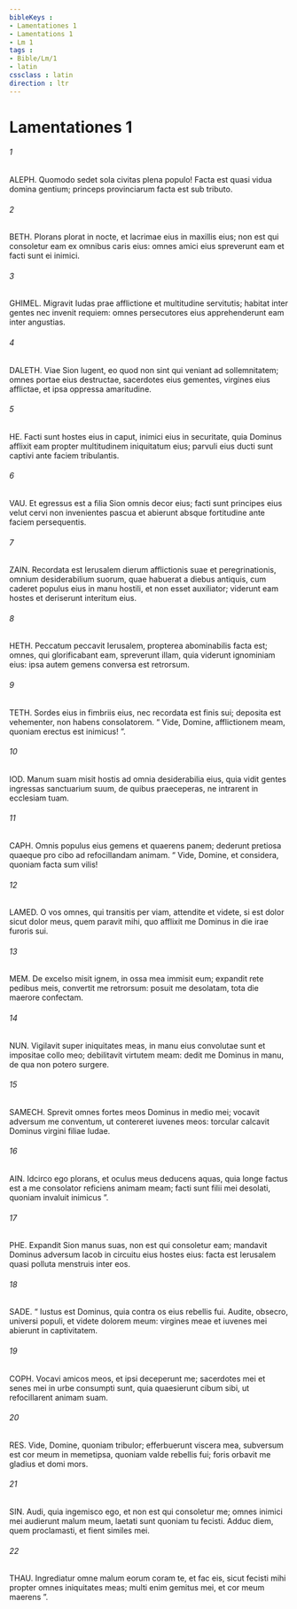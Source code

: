 ```yaml
---
bibleKeys : 
- Lamentationes 1
- Lamentations 1
- Lm 1
tags : 
- Bible/Lm/1
- latin
cssclass : latin
direction : ltr
---
```


# Lamentationes 1

###### 1
ALEPH. Quomodo sedet sola civitas plena populo! Facta est quasi vidua domina gentium; princeps provinciarum facta est sub tributo.
###### 2
BETH. Plorans plorat in nocte, et lacrimae eius in maxillis eius; non est qui consoletur eam ex omnibus caris eius: omnes amici eius spreverunt eam et facti sunt ei inimici.
###### 3
GHIMEL. Migravit Iudas prae afflictione et multitudine servitutis; habitat inter gentes nec invenit requiem: omnes persecutores eius apprehenderunt eam inter angustias.
###### 4
DALETH. Viae Sion lugent, eo quod non sint qui veniant ad sollemnitatem; omnes portae eius destructae, sacerdotes eius gementes, virgines eius afflictae, et ipsa oppressa amaritudine.
###### 5
HE. Facti sunt hostes eius in caput, inimici eius in securitate, quia Dominus afflixit eam propter multitudinem iniquitatum eius; parvuli eius ducti sunt captivi ante faciem tribulantis.
###### 6
VAU. Et egressus est a filia Sion omnis decor eius; facti sunt principes eius velut cervi non invenientes pascua et abierunt absque fortitudine ante faciem persequentis.
###### 7
ZAIN. Recordata est Ierusalem dierum afflictionis suae et peregrinationis, omnium desiderabilium suorum, quae habuerat a diebus antiquis, cum caderet populus eius in manu hostili, et non esset auxiliator; viderunt eam hostes et deriserunt interitum eius.
###### 8
HETH. Peccatum peccavit Ierusalem, propterea abominabilis facta est; omnes, qui glorificabant eam, spreverunt illam, quia viderunt ignominiam eius: ipsa autem gemens conversa est retrorsum.
###### 9
TETH. Sordes eius in fimbriis eius, nec recordata est finis sui; deposita est vehementer, non habens consolatorem. “ Vide, Domine, afflictionem meam, quoniam erectus est inimicus! ”.
###### 10
IOD. Manum suam misit hostis ad omnia desiderabilia eius, quia vidit gentes ingressas sanctuarium suum, de quibus praeceperas, ne intrarent in ecclesiam tuam.
###### 11
CAPH. Omnis populus eius gemens et quaerens panem; dederunt pretiosa quaeque pro cibo ad refocillandam animam. “ Vide, Domine, et considera, quoniam facta sum vilis!
###### 12
LAMED. O vos omnes, qui transitis per viam, attendite et videte, si est dolor sicut dolor meus, quem paravit mihi, quo afflixit me Dominus in die irae furoris sui.
###### 13
MEM. De excelso misit ignem, in ossa mea immisit eum; expandit rete pedibus meis, convertit me retrorsum: posuit me desolatam, tota die maerore confectam.
###### 14
NUN. Vigilavit super iniquitates meas, in manu eius convolutae sunt et impositae collo meo; debilitavit virtutem meam: dedit me Dominus in manu, de qua non potero surgere.
###### 15
SAMECH. Sprevit omnes fortes meos Dominus in medio mei; vocavit adversum me conventum, ut contereret iuvenes meos: torcular calcavit Dominus virgini filiae Iudae.
###### 16
AIN. Idcirco ego plorans, et oculus meus deducens aquas, quia longe factus est a me consolator reficiens animam meam; facti sunt filii mei desolati, quoniam invaluit inimicus ”.
###### 17
PHE. Expandit Sion manus suas, non est qui consoletur eam; mandavit Dominus adversum Iacob in circuitu eius hostes eius: facta est Ierusalem quasi polluta menstruis inter eos.
###### 18
SADE. “ Iustus est Dominus, quia contra os eius rebellis fui. Audite, obsecro, universi populi, et videte dolorem meum: virgines meae et iuvenes mei abierunt in captivitatem.
###### 19
COPH. Vocavi amicos meos, et ipsi deceperunt me; sacerdotes mei et senes mei in urbe consumpti sunt, quia quaesierunt cibum sibi, ut refocillarent animam suam.
###### 20
RES. Vide, Domine, quoniam tribulor; efferbuerunt viscera mea, subversum est cor meum in memetipsa, quoniam valde rebellis fui; foris orbavit me gladius et domi mors.
###### 21
SIN. Audi, quia ingemisco ego, et non est qui consoletur me; omnes inimici mei audierunt malum meum, laetati sunt quoniam tu fecisti. Adduc diem, quem proclamasti, et fient similes mei.
###### 22
THAU. Ingrediatur omne malum eorum coram te, et fac eis, sicut fecisti mihi propter omnes iniquitates meas; multi enim gemitus mei, et cor meum maerens ”.
